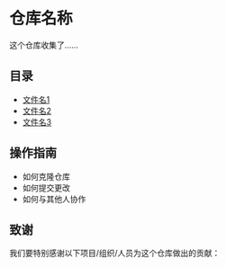 # 仓库名称

这个仓库收集了……

## 目录

- [文件名1](./path/to/file1)
- [文件名2](./path/to/file2)
- [文件名3](./path/to/file3)

## 操作指南

- 如何克隆仓库
- 如何提交更改
- 如何与其他人协作

## 致谢

我们要特别感谢以下项目/组织/人员为这个仓库做出的贡献：
